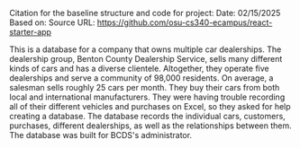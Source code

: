 Citation for the baseline structure and code for project:
Date: 02/15/2025
Based on:
Source URL: https://github.com/osu-cs340-ecampus/react-starter-app

This is a database for a company that owns multiple car dealerships. The dealership group, Benton County Dealership Service, sells many different kinds of cars and has a diverse clientele. Altogether, they operate five dealerships and serve a community of 98,000 residents. On average, a salesman sells roughly 25 cars per month. They buy their cars from both local and international manufacturers. They were having trouble recording all of their different vehicles and purchases on Excel, so they asked for help creating a database. The database records the individual cars, customers, purchases, different dealerships, as well as the relationships between them. The database was built for BCDS's administrator.

